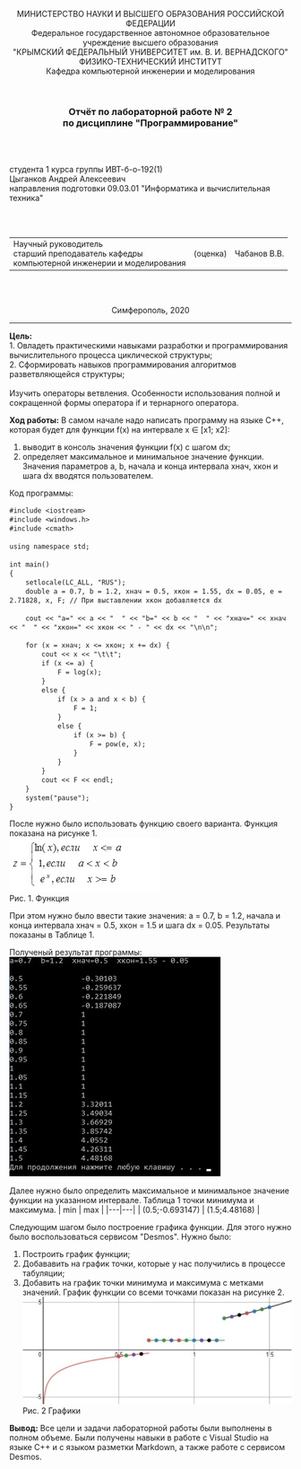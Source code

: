﻿<p align="center">МИНИСТЕРСТВО НАУКИ  И ВЫСШЕГО ОБРАЗОВАНИЯ РОССИЙСКОЙ ФЕДЕРАЦИИ<br>
Федеральное государственное автономное образовательное учреждение высшего образования<br>
"КРЫМСКИЙ ФЕДЕРАЛЬНЫЙ УНИВЕРСИТЕТ им. В. И. ВЕРНАДСКОГО"<br>
ФИЗИКО-ТЕХНИЧЕСКИЙ ИНСТИТУТ<br>
Кафедра компьютерной инженерии и моделирования</p>
<br>
<h3 align="center">Отчёт по лабораторной работе № 2<br> по дисциплине "Программирование"</h3>
<br><br>
<p>студента 1 курса группы ИВТ-б-о-192(1)<br>
Цыганков Андрей Алексеевич<br>
направления подготовки 09.03.01 "Информатика и вычислительная техника"</p>
<br><br>
<table>
<tr><td>Научный руководитель<br> старший преподаватель кафедры<br> компьютерной инженерии и моделирования</td>
<td>(оценка)</td>
<td>Чабанов В.В.</td>
</tr>
</table>
<br><br>
<p align="center">Симферополь, 2020</p>
<hr>

**Цель:**  <br> 1. Овладеть практическими навыками разработки и программирования вычислительного процесса циклической структуры;<br>
2. Сформировать навыков программирования алгоритмов разветвляющейся структуры;<br>
<br>Изучить операторы ветвления. Особенности использования полной и сокращенной формы оператора if и тернарного оператора.<br>



**Ход работы:**
В самом начале надо написать программу на языке С++, которая будет для функции f(x) на интервале x ∈ [х1; x2]:

1. выводит в консоль значения функции f(x) с шагом dx;
2. определяет максимальное и минимальное значение функции.
Значения параметров a, b, начала и конца интервала хнач, xкон и шага dx вводятся пользователем.<br>

Код программы:
```
#include <iostream>
#include <windows.h>
#include <cmath>

using namespace std;

int main()
{
	setlocale(LC_ALL, "RUS");
	double a = 0.7, b = 1.2, xнач = 0.5, xкон = 1.55, dx = 0.05, e = 2.71828, x, F; // При выставлении xкон добавляется dx

	cout << "a=" << a << "  " << "b=" << b << "  " << "xнач=" << xнач << "  " << "xкон=" << xкон << " - " << dx << "\n\n";

	for (x = xнач; x <= xкон; x += dx) {
		cout << x << "\t\t";
		if (x <= a) {
			F = log(x);
		}
		else {
			if (x > a and x < b) {
				F = 1;
			}
			else {
				if (x >= b) {
					F = pow(e, x);
				}
			}
		}
		cout << F << endl;
	}
	system("pause");
}
```

После нужно было использовать функцию своего варианта. Функция показана на рисунке 1.<br>
![](https://github.com/Kolovrat2405/Laba/blob/master/2/1.jpg)<br/>
Рис. 1. Функция

При этом нужно было ввести такие значения: a = 0.7, b = 1.2, начала и конца интервала хнач = 0.5, xкон = 1.5 и шага dx = 0.05. Результаты показаны в Таблице 1.

Полученый результат программы:<br>
![](https://github.com/Kolovrat2405/Laba/blob/master/2/4.jpg)<br/>

Далее нужно было определить максимальное и минимальное значение функции на указанном интервале.
Таблица 1 точки минимума и максимума.
| min  | max  |
|---|---|
| (0.5;-0.693147)  | (1.5;4.48168)   |





Следующим шагом было построение графика функции. Для этого нужно было воспользоваться сервисом "Desmos". Нужно было:

1. Построить график функции;
2. Добававить на график точки, которые у нас получились в процессе табуляции;
3. Добавить на график точки минимума и максимума с метками значений.
График функции со всеми точками показан на рисунке 2.
![](https://github.com/Kolovrat2405/Laba/blob/master/2/5.jpg)<br/>
Рис. 2 Графики

**Вывод:** Все цели и задачи лабораторной работы были выполнены в полном объеме. Были получены навыки в работе с Visual Studio на языке C++ и с языком разметки Markdown, а также работе с сервисом Desmos.
